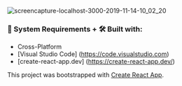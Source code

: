 ![screencapture-localhost-3000-2019-11-14-10_02_20](https://user-images.githubusercontent.com/45048950/69022529-8b2fec80-09f6-11ea-8204-3290121b276c.png)

### 🧰 System Requirements + 🛠️ Built with:

* Cross-Platform
* [Visual Studio Code] (https://code.visualstudio.com)
* [create-react-app.dev] (https://create-react-app.dev/)

This project was bootstrapped with [Create React App](https://github.com/facebook/create-react-app).
